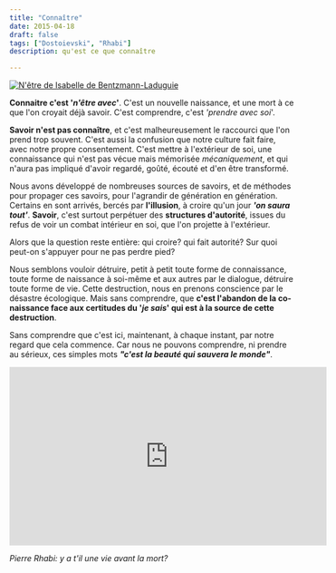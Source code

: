 ```yaml
---
title: "Connaître"
date: 2015-04-18
draft: false
tags: ["Dostoievski", "Rhabi"]
description: qu'est ce que connaître

---
```


[![N'être de Isabelle de Bentzmann-Laduguie](/img/n-etre.jpeg)](https://sites.google.com/site/isabellepeintures/)

**Connaitre c'est '*n'être avec*'**. C'est un nouvelle naissance, et une mort à ce que l'on croyait déjà savoir. C'est comprendre, c'est *'prendre avec soi*'.
<!--more-->

**Savoir n'est pas connaître**, et c'est malheureusement le raccourci que l'on prend trop souvent. C'est aussi la confusion que notre culture fait faire, avec notre propre consentement. C'est mettre à l'extérieur de soi, une connaissance qui n'est pas vécue mais mémorisée *mécaniquement*, et qui n'aura pas impliqué d'avoir regardé, goûté, écouté et d'en être transformé.

Nous avons développé de nombreuses sources de savoirs, et de méthodes pour propager ces savoirs, pour l'agrandir de génération en génération. Certains en sont arrivés, bercés par **l'illusion**, à croire qu'un jour ***'on saura tout'***. **Savoir**, c'est surtout perpétuer des **structures d'autorité**, issues du refus de voir un combat intérieur en soi, que l'on projette à l'extérieur.

Alors que la question reste entière: qui croire? qui fait autorité? Sur quoi peut-on s'appuyer pour ne pas perdre pied?

Nous semblons vouloir détruire, petit à petit toute forme de connaissance, toute forme de naissance à soi-même et aux autres par le dialogue, détruire toute forme de vie. Cette destruction, nous en prenons conscience par le désastre écologique. Mais sans comprendre, que **c'est l'abandon de la co-naissance face aux certitudes du '*je sais*' qui est à la source de cette destruction**.

Sans comprendre que c'est ici, maintenant, à chaque instant, par notre regard que cela commence. Car nous ne pouvons comprendre, ni prendre au sérieux, ces simples mots ***"c'est la beauté qui sauvera le monde"***.


<iframe width="560" height="315" src="https://www.youtube.com/embed/HyNinbbzGuE" frameborder="0" allowfullscreen class="center"></iframe> 

*Pierre Rhabi: y a t'il une vie avant la mort?*
